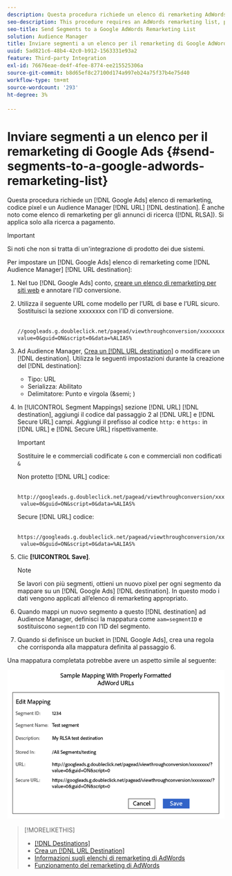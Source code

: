 ```yaml
---
description: Questa procedura richiede un elenco di remarketing AdWords, un codice pixel e una destinazione URL di Audience Manager. È anche noto come elenco di remarketing per l’integrazione degli annunci di ricerca (RLSA). Si applica solo alla ricerca a pagamento.
seo-description: This procedure requires an AdWords remarketing list, pixel code, and an Audience Manager URL destination. It is also known as a remarketing list for search ads (RLSA) integration. Applies to paid search only.
seo-title: Send Segments to a Google AdWords Remarketing List
solution: Audience Manager
title: Inviare segmenti a un elenco per il remarketing di Google AdWords
uuid: 5ad821c6-48b4-42c0-b912-1563331e93a2
feature: Third-party Integration
exl-id: 76676eae-de4f-4fee-8774-ee215525306a
source-git-commit: b8d65ef8c27100d174a997eb24a75f37b4e75d40
workflow-type: tm+mt
source-wordcount: '293'
ht-degree: 3%

---
```


# Inviare segmenti a un elenco per il remarketing di Google Ads {#send-segments-to-a-google-adwords-remarketing-list}

Questa procedura richiede un [!DNL Google Ads] elenco di remarketing, codice pixel e un Audience Manager [!DNL URL] [!DNL destination]. È anche noto come elenco di remarketing per gli annunci di ricerca ([!DNL RLSA]). Si applica solo alla ricerca a pagamento.

>[!IMPORTANT]
>Si noti che non si tratta di un&#39;integrazione di prodotto dei due sistemi.

Per impostare un [!DNL Google Ads] elenco di remarketing come [!DNL Audience Manager] [!DNL URL destination]:

1. Nel tuo [!DNL Google Ads] conto, [creare un elenco di remarketing per siti web](https://support.google.com/tagmanager/answer/6106960?hl=en) e annotare l&#39;ID conversione.
1. Utilizza il seguente URL come modello per l’URL di base e l’URL sicuro. Sostituisci la sezione xxxxxxxx con l’ID di conversione.

   ```
    //googleads.g.doubleclick.net/pagead/viewthroughconversion/xxxxxxxx/?value=0&guid=ON&script=0&data=%ALIAS%
   ```

1. Ad Audience Manager, [Crea un [!DNL URL destination]](../../features/destinations/create-url-destination.md) o modificare un [!DNL destination]. Utilizza le seguenti impostazioni durante la creazione del [!DNL destination]:
   * Tipo: URL
   * Serializza: Abilitato
   * Delimitatore: Punto e virgola (&amp;semi; )

1. In [!UICONTROL Segment Mappings] sezione [!DNL URL] [!DNL destination], aggiungi il codice dal passaggio 2 al [!DNL URL] e [!DNL Secure URL] campi. Aggiungi il prefisso al codice `http:` e `https:` in [!DNL URL] e [!DNL Secure URL] rispettivamente.

   >[!IMPORTANT]
   >
   >Sostituire le e commerciali codificate `&` con e commerciali non codificati `&`

   Non protetto [!DNL URL] codice:

   ```
    http://googleads.g.doubleclick.net/pagead/viewthroughconversion/xxxxxxxx/?
    value=0&guid=ON&script=0&data=%ALIAS%
   ```

   Secure [!DNL URL] codice:

   ```
    https://googleads.g.doubleclick.net/pagead/viewthroughconversion/xxxxxxxx/?
    value=0&guid=ON&script=0&data=%ALIAS%
   ```

1. Clic **[!UICONTROL Save]**.

   >[!NOTE]
   >
   >Se lavori con più segmenti, ottieni un nuovo pixel per ogni segmento da mappare su un [!DNL Google Ads] [!DNL destination]. In questo modo i dati vengono applicati all’elenco di remarketing appropriato.

1. Quando mappi un nuovo segmento a questo [!DNL destination] ad Audience Manager, definisci la mappatura come `aam=segmentID` e sostituiscono `segmentID` con l’ID del segmento.
1. Quando si definisce un bucket in [!DNL Google Ads], crea una regola che corrisponda alla mappatura definita al passaggio 6.

Una mappatura completata potrebbe avere un aspetto simile al seguente:

![](../assets/rlsa_mapping.png)

>[!MORELIKETHIS]
>
>* [[!DNL Destinations]](../../features/destinations/destinations.md)
>* [Crea un [!DNL URL Destination]](../../features/destinations/create-url-destination.md)
>* [Informazioni sugli elenchi di remarketing di AdWords](https://support.google.com/adwords/answer/2472738)
>* [Funzionamento del remarketing di AdWords](https://support.google.com/adwords/answer/2454000)

